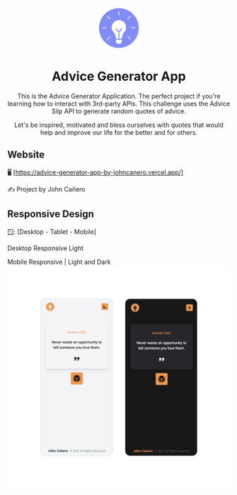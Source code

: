 <!-- markdownlint-configure-file {
  "MD013": {
    "code_blocks": false,
    "tables": false
  },
  "MD033": false,
  "MD041": false
} -->

<div align="center">
  <a href="https://advice-generator-app-by-johncanero.vercel.app/" target="_blank">
    <img alt="advice-generator-app" height="100" src="./public/images/lightbulb4.png"/>
  </a>
</div>

<div align="center">

# Advice Generator App

This is the Advice Generator Application. The perfect project if you're learning
how to interact with 3rd-party APIs. This challenge uses the Advice Slip API to
generate random quotes of advice.

Let's be inspired, motivated and bless ourselves with quotes that would help and
improve our life for the better and for others.

</div>

## Website

🖥️ [https://advice-generator-app-by-johncanero.vercel.app/]

✍️ Project by John Cañero

## Responsive Design

🪟: [Desktop - Tablet - Mobile]

Desktop Responsive Light
<!-- ![Desktop View - Advice Generator App](./public/responsive/architectureNewsDesktop.png)
Desktop Responsive Dark
![Desktop View - Advice Generator App](./public/responsive/architectureNewsWebsiteDesktopDark.jpg)
Tablet Responsive | Light and Dark
![Tablet View - Advice Generator App](./public/responsive/architectureNewsWebsiteTablet.jpg) -->
Mobile Responsive | Light and Dark
![Mobile View - Advice Generator App](./public/responsive/adviceGeneratorAppMobile.jpg)

